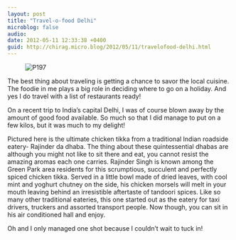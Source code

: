 ```yaml
---
layout: post
title: "Travel-o-food Delhi"
microblog: false
audio: 
date: 2012-05-11 12:33:38 +0400
guid: http://chirag.micro.blog/2012/05/11/travelofood-delhi.html
---
```

<figure><img alt="P197" src="http://www.chirag.biz/uploads/2018/5f64db84dc.jpg"></figure><p>The best thing about traveling is getting a chance to savor the local cuisine. The foodie in me plays a big role in deciding where to go on a holiday. And yes I do travel with a list of restaurants ready!</p>
<p>On a recent trip to India’s capital Delhi, I was of course blown away by the amount of good food available. So much so that I did manage to put on a few kilos, but it was much to my delight!</p>
<p>Pictured here is the ultimate chicken tikka from a traditional Indian roadside eatery- Rajinder da dhaba. The thing about these quintessential dhabas are although you might not like to sit there and eat, you cannot resist the amazing aromas each one carries. Rajinder Singh is known among the Green Park area residents for this scrumptious, succulent and perfectly spiced chicken tikka. Served in a little bowl made of dried leaves, with cool mint and yoghurt chutney on the side, his chicken morsels will melt in your mouth leaving behind an irresistible aftertaste of tandoori spices. Like so many other traditional eateries, this one started out as the eatery for taxi drivers, truckers and assorted transport people. Now though, you can sit in his air conditioned hall and enjoy.</p>
<p>Oh and I only managed one shot because I couldn’t wait to tuck in!</p>
